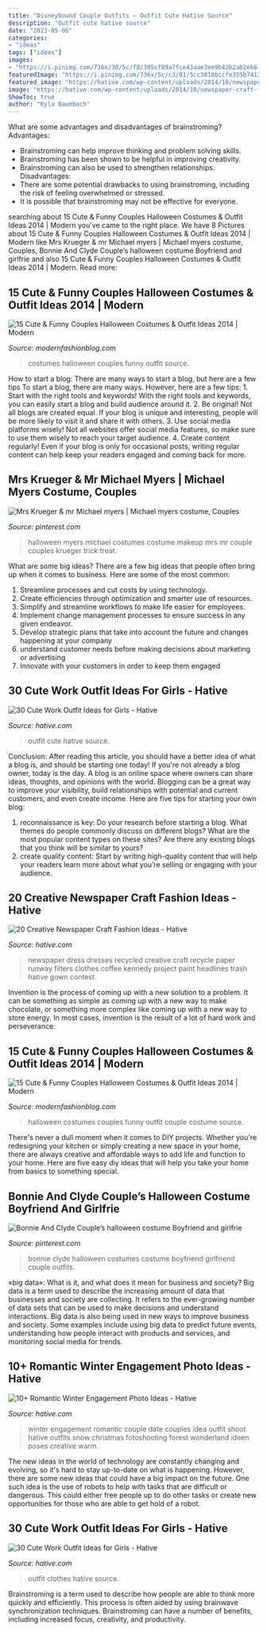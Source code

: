 ```yaml
---
title: "Disneybound Couple Outfits ~ Outfit Cute Hative Source"
description: "Outfit cute hative source"
date: "2023-05-06"
categories:
- "ideas"
tags: ["ideas"]
images:
- "https://i.pinimg.com/736x/30/5c/f8/305cf89a7fce43aae3ee9b43b2ab2e66.jpg"
featuredImage: "https://i.pinimg.com/736x/5c/c3/81/5cc3810bccfe355b74139c7c6ba1cd3b.jpg"
featured_image: "https://hative.com/wp-content/uploads/2014/10/newspaper-craft-fashion-ideas/8-creative-newspaper-craft-fashion-ideas.jpg"
image: "https://hative.com/wp-content/uploads/2014/10/newspaper-craft-fashion-ideas/8-creative-newspaper-craft-fashion-ideas.jpg"
ShowToc: true
author: "Kyla Baumbach"
---
```



What are some advantages and disadvantages of brainstroming?
Advantages: 
- Brainstroming can help improve thinking and problem solving skills. 
- Brainstroming has been shown to be helpful in improving creativity. 
- Brainstroming can also be used to strengthen relationships.
Disadvantages: 
- There are some potential drawbacks to using brainstroming, including the risk of feeling overwhelmed or stressed. 
- It is possible that brainstroming may not be effective for everyone.

	

		
searching about 15 Cute &amp; Funny Couples Halloween Costumes &amp; Outfit Ideas 2014 | Modern you've came to the right place. We have 8 Pictures about 15 Cute &amp; Funny Couples Halloween Costumes &amp; Outfit Ideas 2014 | Modern like Mrs Krueger &amp; mr Michael myers | Michael myers costume, Couples, Bonnie And Clyde Couple’s halloween costume Boyfriend and girlfrie and also 15 Cute &amp; Funny Couples Halloween Costumes &amp; Outfit Ideas 2014 | Modern. Read more:
		
    
## 15 Cute &amp; Funny Couples Halloween Costumes &amp; Outfit Ideas 2014 | Modern

<img loading=lazy src="http://modernfashionblog.com/wp-content/uploads/2014/10/15-Cute-Funny-Couples-Halloween-Costumes-Outfit-Ideas-2014-10.jpg" onerror="this.onerror=null;this.src='https://tse3.mm.bing.net/th?id=OIP.FsGKedctXFWQLq5ewuRpdQHaJ4&amp;pid=15.1';" alt="15 Cute &amp; Funny Couples Halloween Costumes &amp; Outfit Ideas 2014 | Modern">

_Source: modernfashionblog.com_

>costumes halloween couples funny outfit source. 

	

How to start a blog: There are many ways to start a blog, but here are a few tips
To start a blog, there are many ways. However, here are a few tips: 1. Start with the right tools and keywords! With the right tools and keywords, you can easily start a blog and build audience around it. 2. Be original! Not all blogs are created equal. If your blog is unique and interesting, people will be more likely to visit it and share it with others. 3. Use social media platforms wisely! Not all websites offer social media features, so make sure to use them wisely to reach your target audience. 4. Create content regularly! Even if your blog is only for occasional posts, writing regular content can help keep your readers engaged and coming back for more.

    
## Mrs Krueger &amp; Mr Michael Myers | Michael Myers Costume, Couples

<img loading=lazy src="https://i.pinimg.com/736x/30/5c/f8/305cf89a7fce43aae3ee9b43b2ab2e66.jpg" onerror="this.onerror=null;this.src='https://tse4.mm.bing.net/th?id=OIP.Xpg08dGW9UaAZmVtGoBYewHaNK&amp;pid=15.1';" alt="Mrs Krueger &amp; mr Michael myers | Michael myers costume, Couples">

_Source: pinterest.com_

>halloween myers michael costumes costume makeup mrs mr couple couples krueger trick treat. 

	

What are some big ideas?
There are a few big ideas that people often bring up when it comes to business. Here are some of the most common:
1. Streamline processes and cut costs by using technology.
2. Create efficiencies through optimization and smarter use of resources.
3. Simplify and streamline workflows to make life easier for employees.
4. Implement change management processes to ensure success in any given endeavor. 
5. Develop strategic plans that take into account the future and changes happening at your company 
6. understand customer needs before making decisions about marketing or advertising 
7. Innovate with your customers in order to keep them engaged 

    
## 30 Cute Work Outfit Ideas For Girls - Hative

<img loading=lazy src="https://hative.com/wp-content/uploads/2015/02/work-outfit-ideas/11-cute-work-outfit-ideas-for-girls.jpg" onerror="this.onerror=null;this.src='https://tse1.mm.bing.net/th?id=OIP.ItU4HU-92qiD38hAFc3IMAHaLX&amp;pid=15.1';" alt="30 Cute Work Outfit Ideas for Girls - Hative">

_Source: hative.com_

>outfit cute hative source. 

	

Conclusion: After reading this article, you should have a better idea of what a blog is, and should be starting one today!
If you're not already a blog owner, today is the day. A blog is an online space where owners can share ideas, thoughts, and opinions with the world. Blogging can be a great way to improve your visibility, build relationships with potential and current customers, and even create income. Here are five tips for starting your own blog: 
1. reconnaissance is key: Do your research before starting a blog. What themes do people commonly discuss on different blogs? What are the most popular content types on these sites? Are there any existing blogs that you think will be similar to yours? 
2. create quality content: Start by writing high-quality content that will help your readers learn more about what you’re selling or engaging with your audience.

    
## 20 Creative Newspaper Craft Fashion Ideas - Hative

<img loading=lazy src="https://hative.com/wp-content/uploads/2014/10/newspaper-craft-fashion-ideas/8-creative-newspaper-craft-fashion-ideas.jpg" onerror="this.onerror=null;this.src='https://tse2.mm.bing.net/th?id=OIP._4cEe71YtSgyf5UpctjbPQHaM-&amp;pid=15.1';" alt="20 Creative Newspaper Craft Fashion Ideas - Hative">

_Source: hative.com_

>newspaper dress dresses recycled creative craft recycle paper runway filters clothes coffee kennedy project paint headlines trash hative gown contest. 

	

Invention is the process of coming up with a new solution to a problem. It can be something as simple as coming up with a new way to make chocolate, or something more complex like coming up with a new way to store energy. In most cases, invention is the result of a lot of hard work and perseverance.

    
## 15 Cute &amp; Funny Couples Halloween Costumes &amp; Outfit Ideas 2014 | Modern

<img loading=lazy src="http://modernfashionblog.com/wp-content/uploads/2014/10/15-Cute-Funny-Couples-Halloween-Costumes-Outfit-Ideas-2014-7.jpg" onerror="this.onerror=null;this.src='https://tse4.mm.bing.net/th?id=OIP.qKD626k3tBxvcA_l7urYnwHaLx&amp;pid=15.1';" alt="15 Cute &amp; Funny Couples Halloween Costumes &amp; Outfit Ideas 2014 | Modern">

_Source: modernfashionblog.com_

>halloween costumes couples funny outfit couple costume source. 

	

There's never a dull moment when it comes to DIY projects. Whether you're redesigning your kitchen or simply creating a new space in your home, there are always creative and affordable ways to add life and function to your home. Here are five easy diy ideas that will help you take your home from basics to something special.

    
## Bonnie And Clyde Couple’s Halloween Costume Boyfriend And Girlfrie

<img loading=lazy src="https://i.pinimg.com/736x/5c/c3/81/5cc3810bccfe355b74139c7c6ba1cd3b.jpg" onerror="this.onerror=null;this.src='https://tse4.mm.bing.net/th?id=OIP.VGeVwokQISjtjk4ZmwB7VQHaJ3&amp;pid=15.1';" alt="Bonnie And Clyde Couple’s halloween costume Boyfriend and girlfrie">

_Source: pinterest.com_

>bonnie clyde halloween costumes costume boyfriend girlfriend couple outfits. 

	

«big data»: What is it, and what does it mean for business and society?
Big data is a term used to describe the increasing amount of data that businesses and society are collecting. It refers to the ever-growing number of data sets that can be used to make decisions and understand interactions. Big data is also being used in new ways to improve business and society. Some examples include using big data to predict future events, understanding how people interact with products and services, and monitoring social media for trends.

    
## 10+ Romantic Winter Engagement Photo Ideas - Hative

<img loading=lazy src="https://hative.com/wp-content/uploads/2014/11/winter-engagement-photo-ideas/4-winter-engagement-photo-ideas.jpg" onerror="this.onerror=null;this.src='https://tse2.mm.bing.net/th?id=OIP.PttkRVoaTZOdBu3shGPDtQHaLI&amp;pid=15.1';" alt="10+ Romantic Winter Engagement Photo Ideas - Hative">

_Source: hative.com_

>winter engagement romantic couple date couples idea outfit shoot hative outfits snow christmas fotoshooting forest wonderland ideen poses creative warm. 

	

The new ideas in the world of technology are constantly changing and evolving, so it's hard to stay up-to-date on what is happening. However, there are some new ideas that could have a big impact on the future. One such idea is the use of robots to help with tasks that are difficult or dangerous. This could either free people up to do other tasks or create new opportunities for those who are able to get hold of a robot.

    
## 30 Cute Work Outfit Ideas For Girls - Hative

<img loading=lazy src="https://hative.com/wp-content/uploads/2015/02/work-outfit-ideas/2-cute-work-outfit-ideas-for-girls.jpg" onerror="this.onerror=null;this.src='https://tse3.mm.bing.net/th?id=OIP.aUaQlZhrYSzlL2ysEzIY7AHaLH&amp;pid=15.1';" alt="30 Cute Work Outfit Ideas for Girls - Hative">

_Source: hative.com_

>outfit clothes hative source. 

	

Brainstroming is a term used to describe how people are able to think more quickly and efficiently. This process is often aided by using brainwave synchronization techniques. Brainstroming can have a number of benefits, including increased focus, creativity, and productivity.

